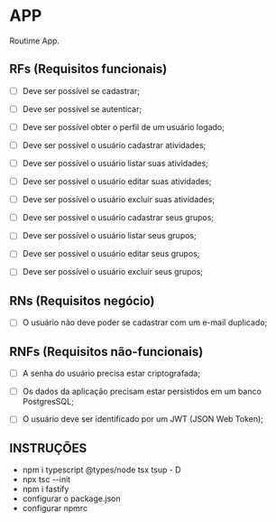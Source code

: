 # APP

Routime App.

## RFs (Requisitos funcionais)

- [ ] Deve ser possível se cadastrar;
- [ ] Deve ser possível se autenticar;
- [ ] Deve ser possível obter o perfil de um usuário logado;

- [ ] Deve ser possível o usuário cadastrar atividades;
- [ ] Deve ser possível o usuário listar suas atividades;
- [ ] Deve ser possível o usuário editar suas atividades;
- [ ] Deve ser possível o usuário excluir suas atividades;

- [ ] Deve ser possível o usuário cadastrar seus grupos;
- [ ] Deve ser possível o usuário listar seus grupos;
- [ ] Deve ser possível o usuário editar seus grupos;
- [ ] Deve ser possível o usuário excluir seus grupos;

## RNs (Requisitos negócio)

- [ ] O usuário não deve poder se cadastrar com um e-mail duplicado;

## RNFs (Requisitos não-funcionais)

- [ ] A senha do usuário precisa estar criptografada;
- [ ] Os dados da aplicação precisam estar persistidos em um banco PostgresSQL;
- [ ] O usuário deve ser identificado por um JWT (JSON Web Token);


## INSTRUÇÕES
- npm i typescript @types/node tsx tsup - D
- npx tsc --init
- npm i fastify
- configurar o package.json
- configurar npmrc